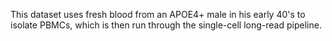 This dataset uses fresh blood from an APOE4+ male in his early 40's to isolate PBMCs, which is then run through the single-cell long-read pipeline.
